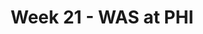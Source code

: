 ---
layout: game
title: Week 21 - WAS at PHI
season: 2024
game_id: 2024_21_WAS_PHI
away_team: WAS
home_team: PHI
---